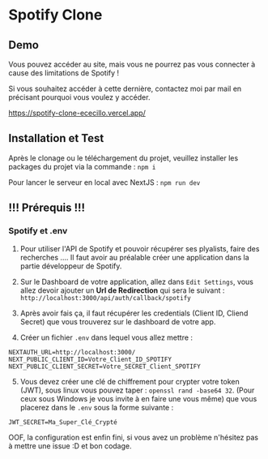 # Spotify Clone 

## Demo

Vous pouvez accéder au site, mais vous ne pourrez pas vous connecter à cause des limitations de Spotify !

Si vous souhaitez accéder à cette dernière, contactez moi par mail en précisant pourquoi vous voulez y accéder.

https://spotify-clone-ececillo.vercel.app/



## Installation et Test

Après le clonage ou le téléchargement du projet, veuillez installer les packages du projet via la commande : 
`npm i`

Pour lancer le serveur en local avec NextJS : 
`npm run dev`

## !!! Prérequis !!!

### Spotify et .env  

1. Pour utiliser l'API de Spotify et pouvoir récupérer ses plyalists, faire des recherches .... Il faut avoir au préalable créer une application dans la partie développeur de Spotify.

2. Sur le Dashboard de votre application, allez dans `Edit Settings`, vous allez devoir ajouter un **Url de Redirection** qui sera le suivant : `http://localhost:3000/api/auth/callback/spotify`  

3. Après avoir fais ça, il faut récupérer les credentials (Client ID, Cliend Secret) que vous trouverez sur le dashboard de votre app.

4. Créer un fichier `.env` dans lequel vous allez mettre : 
```
NEXTAUTH_URL=http://localhost:3000/
NEXT_PUBLIC_CLIENT_ID=Votre_Client_ID_SPOTIFY
NEXT_PUBLIC_CLIENT_SECRET=Votre_SECRET_Client_SPOTIFY
```
5. Vous devez créer une clé de chiffrement pour crypter votre token (JWT), sous linux vous pouvez taper : `openssl rand -base64 32`. (Pour ceux sous Windows je vous invite à en faire une vous même) que vous placerez dans le `.env` sous la forme suivante : 
```
JWT_SECRET=Ma_Super_Clé_Crypté
```

OOF, la configuration est enfin fini, si vous avez un problème n'hésitez pas à mettre une issue :D et bon codage.



